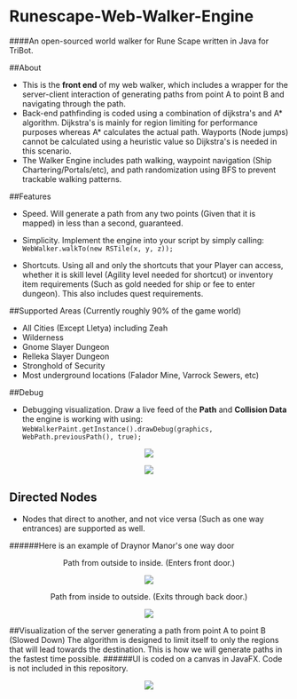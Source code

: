 # Runescape-Web-Walker-Engine
####An open-sourced world walker for Rune Scape written in Java for TriBot.


##About
- This is the **front end** of my web walker, which includes a wrapper for the server-client interaction of generating paths from point A to point B and navigating through the path.
- Back-end pathfinding is coded using a combination of dijkstra's and A\* algorithm. Dijkstra's is mainly for region limiting for performance purposes whereas A\* calculates the actual path. Wayports (Node jumps) cannot be calculated using a heuristic value so Dijkstra's is needed in this scenario.
- The Walker Engine includes path walking, waypoint navigation (Ship Chartering/Portals/etc), and path randomization using BFS to prevent trackable walking patterns.


##Features
- Speed. Will generate a path from any two points (Given that it is mapped) in less than a second, guaranteed.

- Simplicity. Implement the engine into your script by simply calling:
      ```
      WebWalker.walkTo(new RSTile(x, y, z));
      ```

- Shortcuts. Using all and only the shortcuts that your Player can access, whether it is skill level (Agility level needed for shortcut) or inventory item requirements (Such as gold needed for ship or fee to enter dungeon). This also includes quest requirements.


##Supported Areas (Currently roughly 90% of the game world)
- All Cities (Except Lletya) including Zeah
- Wilderness
- Gnome Slayer Dungeon
- Relleka Slayer Dungeon
- Stronghold of Security
- Most underground locations (Falador Mine, Varrock Sewers, etc)


##Debug
- Debugging visualization. Draw a live feed of the **Path** and **Collision Data** the engine is working with using:
      ```
      WebWalkerPaint.getInstance().drawDebug(graphics, WebPath.previousPath(), true);
      ```
      
<p align="center">
  <img src="http://i.imgur.com/17hx5iK.png"/>
</p>

<p align="center">
  <img src="http://i.imgur.com/gLMRq0O.png"/>
</p>

## Directed Nodes
- Nodes that direct to another, and not vice versa (Such as one way entrances) are supported as well.

######Here is an example of Draynor Manor's one way door

<p align="center">Path from outside to inside. (Enters front door.)
<p align="center">
      <img src="http://i.imgur.com/2B2MyZ8.png"/>
</p>

<p align="center">Path from inside to outside. (Exits through back door.)
<p align="center">
<img src="http://i.imgur.com/Ne2Ydy1.png"/>
</p>

##Visualization of the server generating a path from point A to point B (Slowed Down)
The algorithm is designed to limit itself to only the regions that will lead towards the destination. This is how we will generate paths in the fastest time possible.
######UI is coded on a canvas in JavaFX. Code is not included in this repository.

<p align="center">
  <img src="http://i.imgur.com/ZD7hKWZ.gif"/>
</p>
